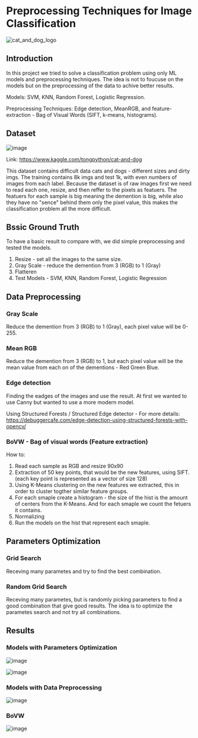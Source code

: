 # Preprocessing Techniques for Image Classification

![cat_and_dog_logo](https://user-images.githubusercontent.com/57361655/133896265-f0be9e80-b4d5-493f-b47d-8e54608763b8.jpg)

## Introduction
In this project we tried to solve a classification problem using only ML models and preprocessing techniques.
The idea is not to foucuse on the models but on the preprocessing of the data to achive better results.

Models: SVM, KNN, Random Forest, Logistic Regression.

Preprocessing Techniques: Edge detection, MeanRGB, and feature-extraction - Bag of Visual Words (SIFT, k-means, histograms).

## Dataset
![image](https://user-images.githubusercontent.com/57361655/133897477-15a2c6cc-f15d-4a03-87d2-c0c738ea5581.png)

Link: https://www.kaggle.com/tongpython/cat-and-dog

This dataset contains difficult data cats and dogs - different sizes and dirty imgs.
The training contains 8k imgs and test 1k, with even numbers of images from each label.
Because the dataset is of raw images first we need to read each one, resize, and then reffer to the pixels as featuers.
The featuers for each sample is big meaning the demention is big, while also they have no "sence" behind them only the pixel value,
this makes the classification problem all the more difficult.

## Bssic Ground Truth 
To have a basic result to compare with, we did simple preprocessing and tested the models.

1. Resize - set all the images to the same size.
2. Gray Scale - reduce the demention from 3 (RGB) to 1 (Gray)
3. Flatteren
4. Test Models - SVM, KNN, Random Forest, Logistic Regression

## Data Preprocessing

### Gray Scale
Reduce the demention from 3 (RGB) to 1 (Gray), each pixel value will be 0-255.

### Mean RGB
Reduce the demention from 3 (RGB) to 1, but each pixel value will be the mean value from each on of the dementions - Red Green Blue.

### Edge detection
Finding the eadges of the images and use the result. At first we wanted to use Canny but wanted to use a more modern model.

Using Structured Forests / Structured Edge detector - For more details:
https://debuggercafe.com/edge-detection-using-structured-forests-with-opencv/

### BoVW - Bag of visual words (Feature extraction)
How to:
1. Read each sample as RGB and resize 90x90
2. Extraction of 50 key points, that would be the new features, using SIFT. (each key point is represented as a vector of size 128)
3. Using K-Means clustering on the new features we extracted, this in order to cluster togther similar feature groups.
4. For each smaple create a histogram - the size of the hist is the amount of centers from the K-Means. And for each smaple we count the fetuers it contains.
5. Normalizing
6. Run the models on the hist that represent each smaple.


## Parameters Optimization

### Grid Search
Receving many parametes and try to find the best combination.

### Random Grid Search
Receving many parametes, but is randomly picking parameters to find a good combination that give good results.
The idea is to optimize the parametes search and not try all combinations.

## Results

### Models with Parameters Optimization
![image](https://user-images.githubusercontent.com/57361655/133900068-432df4ca-a64c-463c-93ba-aa715d541131.png)

![image](https://user-images.githubusercontent.com/57361655/133900467-f1f8179f-4291-4832-b637-e920312be7bd.png)

### Models with Data Preprocessing
![image](https://user-images.githubusercontent.com/57361655/133901768-e2c8c1fa-c867-4ff2-9cf8-718517c3a17b.png)

### BoVW
![image](https://user-images.githubusercontent.com/57361655/133905492-1dd1a7ae-e08e-45bc-8c9a-b9d0e0eeda84.png)

